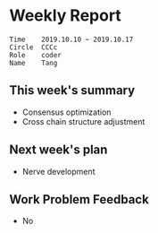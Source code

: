# Weekly Report 

```
Time	2019.10.10 ~ 2019.10.17
Circle	CCCc
Role	coder
Name	Tang
```
## This week's summary

- Consensus optimization
- Cross chain structure adjustment

## Next week's plan

- Nerve development

## Work Problem Feedback

- No

